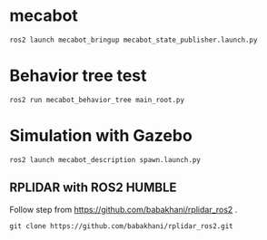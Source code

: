 # mecabot

```
ros2 launch mecabot_bringup mecabot_state_publisher.launch.py
```

# Behavior tree test
```
ros2 run mecabot_behavior_tree main_root.py
```

# Simulation with Gazebo
```
ros2 launch mecabot_description spawn.launch.py
```

## RPLIDAR with ROS2 HUMBLE
Follow step from https://github.com/babakhani/rplidar_ros2 .

```
git clone https://github.com/babakhani/rplidar_ros2.git
```
